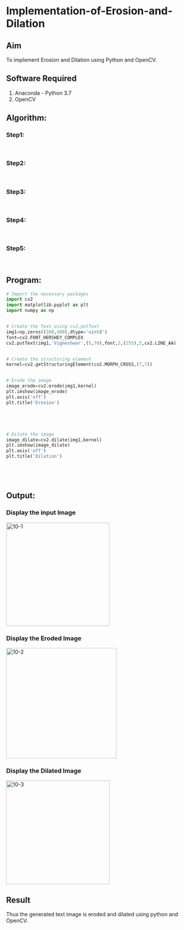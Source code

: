# Implementation-of-Erosion-and-Dilation
## Aim
To implement Erosion and Dilation using Python and OpenCV.
## Software Required
1. Anaconda - Python 3.7
2. OpenCV
## Algorithm:
### Step1:
<br>


### Step2:
<br>

### Step3:
<br>

### Step4:
<br>

### Step5:
<br>

 
## Program:

``` Python
# Import the necessary packages
import cv2
import matplotlib.pyplot as plt
import numpy as np


# Create the Text using cv2.putText
img1=np.zeros((100,400),dtype='uint8')
font=cv2.FONT_HERSHEY_COMPLEX
cv2.putText(img1,'Vigneshwar',(5,70),font,2,(255),5,cv2.LINE_AA)


# Create the structuring element
kernel=cv2.getStructuringElement(cv2.MORPH_CROSS,(7,7))


# Erode the image
image_erode=cv2.erode(img1,kernel)
plt.imshow(image_erode)
plt.axis('off')
plt.title('Erosion')





# Dilate the image
image_dilate=cv2.dilate(img1,kernel)
plt.imshow(image_dilate)
plt.axis('off')
plt.title('Dilation')






```
## Output:

### Display the input Image

<img width="278" alt="10-1" src="https://user-images.githubusercontent.com/77089276/169656428-cf1b0e8c-2591-4a13-9f54-011527ef2123.PNG">

### Display the Eroded Image

<img width="297" alt="10-2" src="https://user-images.githubusercontent.com/77089276/169656433-0dd993ce-e0d8-49a6-8965-7ff94a03baa9.PNG">

### Display the Dilated Image

<img width="279" alt="10-3" src="https://user-images.githubusercontent.com/77089276/169656435-2982b447-ee6a-46c9-9f3d-e5cbc5accfb8.PNG">

## Result
Thus the generated text image is eroded and dilated using python and OpenCV.
